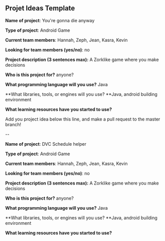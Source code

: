 ## Projet Ideas Template

**Name of project**: You're gonna die anyway

**Type of project**: Android Game

**Current team members**: Hannah, Zeph, Jean, Kasra, Kevin

**Looking for team members (yes/no)**: no

**Project description (3 sentences max):** A Zorklike game where you make decisions 

**Who is this project for?** anyone?

**What programming language will you use?** Java

**What libraries, tools, or engines will you use? **Java, android building environment

**What learning resources have you started to use?** 

Add you project idea below this line, and make a pull request to the master branch!

--

**Name of project**: DVC Schedule helper

**Type of project**: Android Game

**Current team members**: Hannah, Zeph, Jean, Kasra, Kevin

**Looking for team members (yes/no)**: no

**Project description (3 sentences max):** A Zorklike game where you make decisions 

**Who is this project for?** anyone?

**What programming language will you use?** Java

**What libraries, tools, or engines will you use? **Java, android building environment

**What learning resources have you started to use?** 



